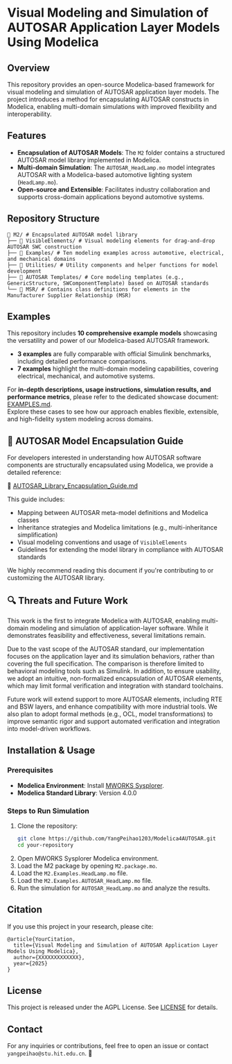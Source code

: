 # Visual Modeling and Simulation of AUTOSAR Application Layer Models Using Modelica

## Overview
This repository provides an open-source Modelica-based framework for visual modeling and simulation of AUTOSAR application layer models. The project introduces a method for encapsulating AUTOSAR constructs in Modelica, enabling multi-domain simulations with improved flexibility and interoperability.

## Features
- **Encapsulation of AUTOSAR Models**: The `M2` folder contains a structured AUTOSAR model library implemented in Modelica.
- **Multi-domain Simulation**: The `AUTOSAR_HeadLamp.mo` model integrates AUTOSAR with a Modelica-based automotive lighting system (`HeadLamp.mo`).
- **Open-source and Extensible**: Facilitates industry collaboration and supports cross-domain applications beyond automotive systems.

## Repository Structure
```
📂 M2/ # Encapsulated AUTOSAR model library
├── 📂 VisibleElements/ # Visual modeling elements for drag-and-drop AUTOSAR SWC construction
├── 📂 Examples/ # Ten modeling examples across automotive, electrical, and mechanical domains
├── 📂 Utilities/ # Utility components and helper functions for model development
├── 📂 AUTOSAR Templates/ # Core modeling templates (e.g., GenericStructure, SWComponentTemplate) based on AUTOSAR standards
└── 📂 MSR/ # Contains class definitions for elements in the Manufacturer Supplier Relationship (MSR)
```

## Examples

This repository includes **10 comprehensive example models** showcasing the versatility and power of our Modelica-based AUTOSAR framework.  
- **3 examples** are fully comparable with official Simulink benchmarks, including detailed performance comparisons.  
- **7 examples** highlight the multi-domain modeling capabilities, covering electrical, mechanical, and automotive systems.

For **in-depth descriptions, usage instructions, simulation results, and performance metrics**, please refer to the dedicated showcase document: [EXAMPLES.md](./EXAMPLES.md).  
Explore these cases to see how our approach enables flexible, extensible, and high-fidelity system modeling across domains.


## 📘 AUTOSAR Model Encapsulation Guide

For developers interested in understanding how AUTOSAR software components are structurally encapsulated using Modelica, we provide a detailed reference:

📄 [AUTOSAR_Library_Encapsulation_Guide.md](./AUTOSAR_Library_Encapsulation_Guide.md)

This guide includes:
- Mapping between AUTOSAR meta-model definitions and Modelica classes
- Inheritance strategies and Modelica limitations (e.g., multi-inheritance simplification)
- Visual modeling conventions and usage of `VisibleElements`
- Guidelines for extending the model library in compliance with AUTOSAR standards

We highly recommend reading this document if you're contributing to or customizing the AUTOSAR library.

## 🔍 Threats and Future Work
This work is the first to integrate Modelica with AUTOSAR, enabling multi-domain modeling and simulation of application-layer software. While it demonstrates feasibility and effectiveness, several limitations remain.

Due to the vast scope of the AUTOSAR standard, our implementation focuses on the application layer and its simulation behaviors, rather than covering the full specification. The comparison is therefore limited to behavioral modeling tools such as Simulink. In addition, to ensure usability, we adopt an intuitive, non-formalized encapsulation of AUTOSAR elements, which may limit formal verification and integration with standard toolchains.

Future work will extend support to more AUTOSAR elements, including RTE and BSW layers, and enhance compatibility with more industrial tools. We also plan to adopt formal methods (e.g., OCL, model transformations) to improve semantic rigor and support automated verification and integration into model-driven workflows.

## Installation & Usage
### Prerequisites
- **Modelica Environment**: Install [MWORKS Sysplorer](https://www.tongyuan.cc/product/MWorksSysplorer).
- **Modelica Standard Library**: Version 4.0.0 

### Steps to Run Simulation
1. Clone the repository:
   ```sh
   git clone https://github.com/YangPeihao1203/Modelica4AUTOSAR.git
   cd your-repository
   ```
2. Open MWORKS Sysplorer Modelica environment.
3. Load the M2 package by opening `M2.package.mo`.
4. Load the `M2.Examples.HeadLamp.mo` file.
5. Load the `M2.Examples.AUTOSAR_HeadLamp.mo` file.
6. Run the simulation for `AUTOSAR_HeadLamp.mo` and analyze the results.

## Citation
If you use this project in your research, please cite:
```
@article{YourCitation,
  title={Visual Modeling and Simulation of AUTOSAR Application Layer Models Using Modelica},
  author={XXXXXXXXXXXXX},
  year={2025}
}
```

## License
This project is released under the AGPL License. See [LICENSE](LICENSE) for details.

## Contact
For any inquiries or contributions, feel free to open an issue or contact `yangpeihao@stu.hit.edu.cn`. 🚀

